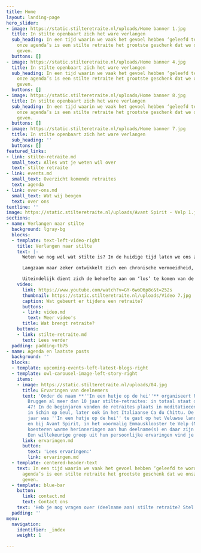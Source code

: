 ```yaml
---
title: Home
layout: landing-page
hero_slider:
- image: https://static.stilteretraite.nl/uploads/Home banner 1.jpg
  title: In stilte openbaart zich het ware verlangen
  sub_heading: In een tijd waarin we vaak het gevoel hebben ‘geleefd te worden’ door
    onze agenda’s is een stilte retraite het grootste geschenk dat we onszelf kunnen
    geven.
  buttons: []
- image: https://static.stilteretraite.nl/uploads/Home banner 4.jpg
  title: In stilte openbaart zich het ware verlangen
  sub_heading: In een tijd waarin we vaak het gevoel hebben ‘geleefd te worden’ door
    onze agenda’s is een stilte retraite het grootste geschenk dat we onszelf kunnen
    geven.
  buttons: []
- image: https://static.stilteretraite.nl/uploads/Home banner 8.jpg
  title: In stilte openbaart zich het ware verlangen
  sub_heading: In een tijd waarin we vaak het gevoel hebben ‘geleefd te worden’ door
    onze agenda’s is een stilte retraite het grootste geschenk dat we onszelf kunnen
    geven.
  buttons: []
- image: https://static.stilteretraite.nl/uploads/Home banner 7.jpg
  title: In stilte openbaart zich het ware verlangen
  sub_heading: ''
  buttons: []
featured_links:
- link: stilte-retraite.md
  small_text: Alles wat je weten wil over
  text: stilte retraite
- link: events.md
  small_text: Overzicht komende retraites
  text: agenda
- link: over-ons.md
  small_text: Wat wij beogen
  text: over ons
textline: ''
image: https://static.stilteretraite.nl/uploads/Avant Spirit - Velp 1.jpg
sections:
- name: Verlangen naar stilte
  background: lgray-bg
  blocks:
  - template: text-left-video-right
    title: Verlangen naar stilte
    text: |-
      Weten we nog wel wat stilte is? In de huidige tijd laten we ons zo meesleuren door het collectieve ritme, dat we het gevoel hebben ‘geleefd te worden’. Diep van binnen vragen we ons af of wat we aan het doen zijn nog wel klopt met waar we naar verlangen. Maar onze innerlijke fluisterstem wordt stelselmatig overstemd door de aanjager in ons.

      Langzaam maar zeker ontwikkelt zich een chronische vermoeidheid, die er tijdens vakanties uitkomt, of ons narrig of ziek maakt. Nergens is het stil! Niet om ons, niet in ons.

      Uiteindelijk dient zich de behoefte aan om ‘los’ te komen van de dagelijkse sleur: een verlangen naar stilte, ruimte en leegte. Misschien ben je daarom ook wel op deze website aanbeland?
    video:
      link: https://www.youtube.com/watch?v=GY-6woD6p8c&t=252s
      thumbnail: https://static.stilteretraite.nl/uploads/Video 7.jpg
      caption: Wat gebeurt er tijdens een retraite?
      buttons:
      - link: video.md
        text: Meer video's
      title: Wat brengt retraite?
    buttons:
    - link: stilte-retraite.md
      text: Lees verder
  padding: padding-tb75
- name: Agenda en laatste posts
  background: ''
  blocks:
  - template: upcoming-events-left-latest-blogs-right
  - template: owl-carousel-image-left-story-right
    items:
    - image: https://static.stilteretraite.nl/uploads/04.jpg
      title: Ervaringen van deelnemers
      text: 'Onder de naam **''In een hutje op de hei''** organiseert Robbert van
        Bruggen al meer dan 10 jaar stilte-retraites: in totaal staat de teller op
        47! In de beginjaren vonden de retraites plaats in meditatiecentrum Kadampa
        in Schin op Geul, later ook in het Italiaanse Ca du Chittu. De afgelopen 3
        jaar was ''In een hutje op de hei'' te gast op het Veluwse landgoed Hoog Deelen
        en bij Avant Spirit, in het voormalig Emmausklooster te Velp (NB). Deelnemers
        koesteren warme herinneringen aan hun deelname(s) en daar zijn we trots op!
        Een willekeurige greep uit hun persoonlijke ervaringen vind je hier:'
      link: ervaringen.md
      button:
        text: 'Lees ervaringen:'
        link: ervaringen.md
  - template: centered-header-text
    text: In een tijd waarin we vaak het gevoel hebben ‘geleefd te worden’ door onze
      agenda’s is een stilte retraite het grootste geschenk dat we onszelf kunnen
      geven.
  - template: blue-bar
    button:
      link: contact.md
      text: Contact ons
    text: 'Heb je nog vragen over (deelname aan) stilte retraite? Stel ze gerust!   '
  padding: ''
menu:
  navigation:
    identifier: _index
    weight: 1

---
```

